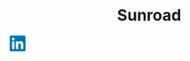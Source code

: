 <link rel="preconnect" href="https://fonts.googleapis.com"> 
<link rel="preconnect" href="https://fonts.gstatic.com" crossorigin> 
<link href="https://fonts.googleapis.com/css2?family=Montserrat:wght@100&display=swap" rel="stylesheet">

<h1 align="center" font family="Montserrat">Sunroad</h1>

<a href="https://www.linkedin.com/in/solveig-rebnord-68b9a3190/" target="_blank"><img src="https://github.com/devicons/devicon/blob/master/icons/linkedin/linkedin-original.svg" width="30px" height="30px"></a>
